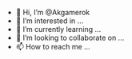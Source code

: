 - 👋 Hi, I’m @Akgamerok
- 👀 I’m interested in ...
- 🌱 I’m currently learning ...
- 💞️ I’m looking to collaborate on ...
- 📫 How to reach me ...

<!---
Akgamerok/Akgamerok is a ✨ special ✨ repository because its `README.md` (this file) appears on your GitHub profile.
You can click the Preview link to take a look at your changes.
--->
